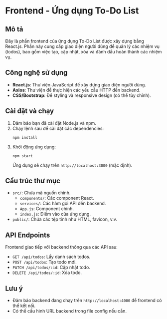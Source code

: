 # Frontend - Ứng dụng To-Do List

## Mô tả

Đây là phần frontend của ứng dụng To-Do List được xây dựng bằng React.js. Phần này cung cấp giao diện người dùng để quản lý các nhiệm vụ (todos), bao gồm việc tạo, cập nhật, xóa và đánh dấu hoàn thành các nhiệm vụ.

## Công nghệ sử dụng

- **React.js**: Thư viện JavaScript để xây dựng giao diện người dùng.
- **Axios**: Thư viện để thực hiện các yêu cầu HTTP đến backend.
- **CSS/Bootstrap**: Để styling và responsive design (có thể tùy chỉnh).

## Cài đặt và chạy

1. Đảm bảo bạn đã cài đặt Node.js và npm.
2. Chạy lệnh sau để cài đặt các dependencies:
   ```
   npm install
   ```
3. Khởi động ứng dụng:
   ```
   npm start
   ```
   Ứng dụng sẽ chạy trên `http://localhost:3000` (mặc định).

## Cấu trúc thư mục

- `src/`: Chứa mã nguồn chính.
  - `components/`: Các component React.
  - `services/`: Các hàm gọi API đến backend.
  - `App.js`: Component chính.
  - `index.js`: Điểm vào của ứng dụng.
- `public/`: Chứa các tệp tĩnh như HTML, favicon, v.v.

## API Endpoints

Frontend giao tiếp với backend thông qua các API sau:

- `GET /api/todos`: Lấy danh sách todos.
- `POST /api/todos`: Tạo todo mới.
- `PATCH /api/todos/:id`: Cập nhật todo.
- `DELETE /api/todos/:id`: Xóa todo.

## Lưu ý

- Đảm bảo backend đang chạy trên `http://localhost:4000` để frontend có thể kết nối.
- Có thể cấu hình URL backend trong file config nếu cần.
